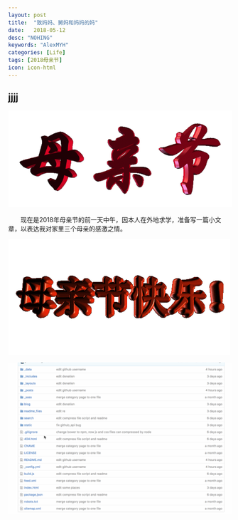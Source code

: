 ```yaml
---
layout: post
title:  "致妈妈、舅妈和妈妈的妈"
date:   2018-05-12
desc: "NOHING"
keywords: "AlexMYH"
categories: [Life]
tags: [2018母亲节]
icon: icon-html
---
```





## jjjj

![ddd](https://github.com/AlexMYH/AlexMYH.github.io/blob/master/static/assets/img/blog/mother.gif)

&emsp;&emsp;现在是2018年母亲节的前一天中午，因本人在外地求学，准备写一篇小文章，以表达我对家里三个母亲的感激之情。

![dongtu](https://github.com/AlexMYH/AlexMYH.github.io/blob/master/static/assets/img/blog/dongtu2.gif)

![image](https://github.com/AlexMYH/AlexMYH.github.io/blob/master/static/assets/img/blog/edit.gif)